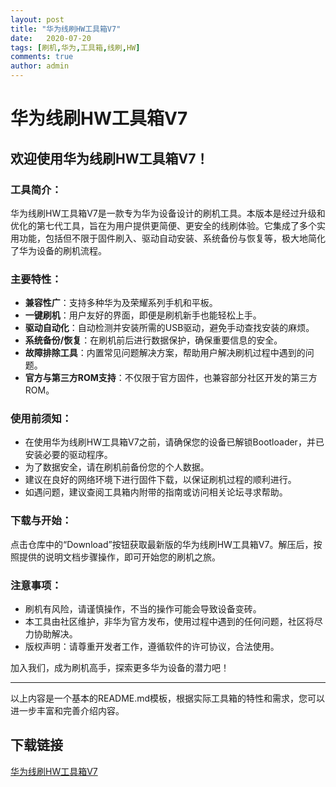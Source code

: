 ```yaml
---
layout: post
title: "华为线刷HW工具箱V7"
date:   2020-07-20
tags: [刷机,华为,工具箱,线刷,HW]
comments: true
author: admin
---
```

# 华为线刷HW工具箱V7

## 欢迎使用华为线刷HW工具箱V7！

### 工具简介：
华为线刷HW工具箱V7是一款专为华为设备设计的刷机工具。本版本是经过升级和优化的第七代工具，旨在为用户提供更简便、更安全的线刷体验。它集成了多个实用功能，包括但不限于固件刷入、驱动自动安装、系统备份与恢复等，极大地简化了华为设备的刷机流程。

### 主要特性：
- **兼容性广**：支持多种华为及荣耀系列手机和平板。
- **一键刷机**：用户友好的界面，即便是刷机新手也能轻松上手。
- **驱动自动化**：自动检测并安装所需的USB驱动，避免手动查找安装的麻烦。
- **系统备份/恢复**：在刷机前后进行数据保护，确保重要信息的安全。
- **故障排除工具**：内置常见问题解决方案，帮助用户解决刷机过程中遇到的问题。
- **官方与第三方ROM支持**：不仅限于官方固件，也兼容部分社区开发的第三方ROM。

### 使用前须知：
- 在使用华为线刷HW工具箱V7之前，请确保您的设备已解锁Bootloader，并已安装必要的驱动程序。
- 为了数据安全，请在刷机前备份您的个人数据。
- 建议在良好的网络环境下进行固件下载，以保证刷机过程的顺利进行。
- 如遇问题，建议查阅工具箱内附带的指南或访问相关论坛寻求帮助。

### 下载与开始：
点击仓库中的“Download”按钮获取最新版的华为线刷HW工具箱V7。解压后，按照提供的说明文档步骤操作，即可开始您的刷机之旅。

### 注意事项：
- 刷机有风险，请谨慎操作，不当的操作可能会导致设备变砖。
- 本工具由社区维护，非华为官方发布，使用过程中遇到的任何问题，社区将尽力协助解决。
- 版权声明：请尊重开发者工作，遵循软件的许可协议，合法使用。

加入我们，成为刷机高手，探索更多华为设备的潜力吧！

---

以上内容是一个基本的README.md模板，根据实际工具箱的特性和需求，您可以进一步丰富和完善介绍内容。

## 下载链接

[华为线刷HW工具箱V7](https://pan.quark.cn/s/1d265cc0ac3b)